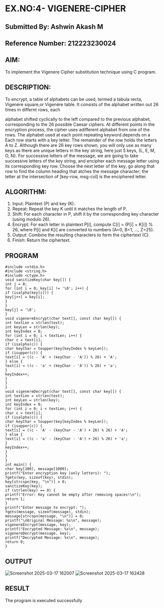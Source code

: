 # EX.NO:4- VIGENERE-CIPHER
## Submitted By: Ashwin Akash M
## Reference Number: 212223230024
## AIM:

To implement the Vigenere Cipher substitution technique using C program.

## DESCRIPTION:

To encrypt, a table of alphabets can be used, termed a tabula recta, Vigenère square,or Vigenère table. It consists of the alphabet written out 26 times in differnt rows, each
 
alphabet shifted cyclically to the left compared to the previous alphabet, corresponding to the 26 possible Caesar ciphers. At different points in the encryption process, the cipher uses adifferent alphabet from one of the rows. The alphabet used at each point repeating keyword.depends on a Each row starts with a key letter. The remainder of the row holds the letters A to Z. Although there are 26 key rows shown, you will only use as many keys as there are unique letters in the key string, here just 5 keys, {L, E, M, O, N}. For successive letters of the message, we are going to take successive letters of the key string, and encipher each message letter using its corresponding key row. Choose the next letter of the key, go along that row to find the column heading that	atches the message character; the letter at the intersection of
[key-row, msg-col] is the enciphered letter.


## ALGORITHM:

1. Input: Plaintext (P) and key (K).
2. Repeat: Repeat the key K until it matches the length of P.
3. Shift: For each character in P, shift it by the corresponding key character
(using modulo 26).
4. Encrypt: For each letter in plaintext P[i], compute C[i] = (P[i] + K[i])
% 26, where P[i] and K[i] are converted to numbers (A=0, B=1, ..., Z=25).
5. Output: Combine the resulting characters to form the ciphertext (C).
6. Finish: Return the ciphertext.


## PROGRAM
```
#include <stdio.h>
#include <string.h>
#include <ctype.h>
void sanitizeKey(char key[]) {
int j = 0;
for (int i = 0; key[i] != '\0'; i++) {
if (isalpha(key[i])) {
key[j++] = key[i];
}
}
key[j] = '\0';
}
void vigenereEncrypt(char text[], const char key[]) {
int textLen = strlen(text);
int keyLen = strlen(key);
int keyIndex = 0;
for (int i = 0; i < textLen; i++) {
char c = text[i];
if (isalpha(c)) {
char keyChar = toupper(key[keyIndex % keyLen]);
if (isupper(c)) {
text[i] = ((c - 'A' + (keyChar - 'A')) % 26) + 'A';
} else {
text[i] = ((c - 'a' + (keyChar - 'A')) % 26) + 'a';
}
keyIndex++;
}
}
}
void vigenereDecrypt(char text[], const char key[]) {
int textLen = strlen(text);
int keyLen = strlen(key);
int keyIndex = 0;
for (int i = 0; i < textLen; i++) {
char c = text[i];
if (isalpha(c)) {
char keyChar = toupper(key[keyIndex % keyLen]);
if (isupper(c)) {
text[i] = ((c - 'A' - (keyChar - 'A') + 26) % 26) + 'A';
} else {
text[i] = ((c - 'a' - (keyChar - 'A') + 26) % 26) + 'a';
}
keyIndex++;
}
}
}
int main() {
char key[100], message[1000];
printf("Enter encryption key (only letters): ");
fgets(key, sizeof(key), stdin);
key[strcspn(key, "\n")] = 0;
sanitizeKey(key);
if (strlen(key) == 0) {
printf("Error: Key cannot be empty after removing spaces!\n");
return 1;
}
printf("Enter message to encrypt: ");
fgets(message, sizeof(message), stdin);
message[strcspn(message, "\n")] = 0;
printf("\nOriginal Message: %s\n", message);
vigenereEncrypt(message, key);
printf("Encrypted Message: %s\n", message);
vigenereDecrypt(message, key);
printf("Decrypted Message: %s\n", message);
return 0;
}
```
## OUTPUT
![Screenshot 2025-03-17 162007](https://github.com/user-attachments/assets/1265b3de-78a2-43e5-ac85-5ad0ed9ae73e)
![Screenshot 2025-03-17 162428](https://github.com/user-attachments/assets/c91b2553-b8d7-4268-8b28-c634eb0cf69d)

## RESULT
The program is executed successfully
